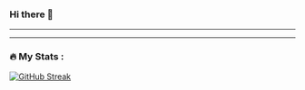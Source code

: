 ### Hi there 👋

<!--
**Syfer0/Syfer0** is a ✨ _special_ ✨ repository because its `README.md` (this file) appears on your GitHub profile.

Here are some ideas to get you started:

- 🔭 I’m currently working on ...
- 🌱 I’m currently learning ...
- 👯 I’m looking to collaborate on ...
- 🤔 I’m looking for help with ...
- 💬 Ask me about ...
- 📫 How to reach me: ...
- 😄 Pronouns: ...
- ⚡ Fun fact: ...
-->
---

---

### :fire: My Stats :
[![GitHub Streak](http://github-readme-streak-stats.herokuapp.com?user=Syfer0&theme=dark&background=000000)](https://git.io/streak-stats)

